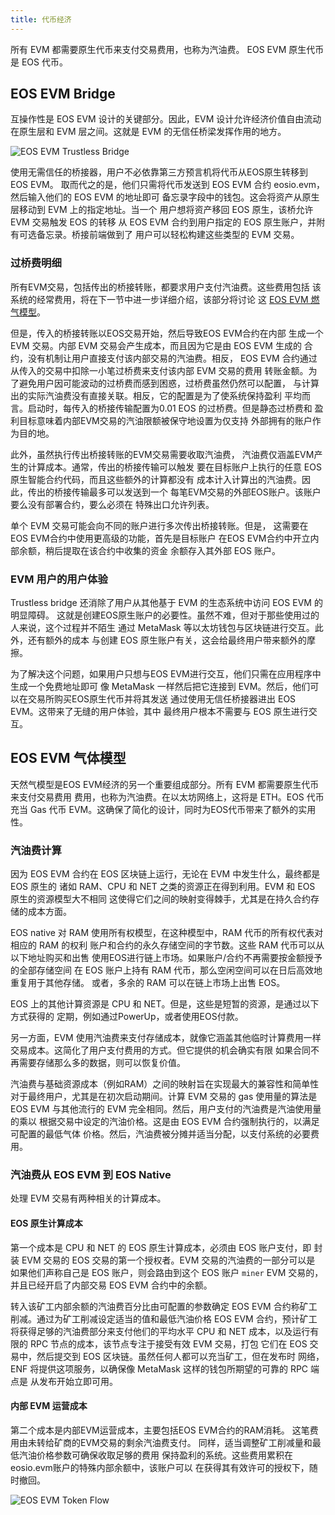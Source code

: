 ```yaml
---
title: 代币经济
---
```


所有 EVM 都需要原生代币来支付交易费用，也称为汽油费。
EOS EVM 原生代币是 EOS 代币。

## EOS EVM Bridge

互操作性是 EOS EVM 设计的关键部分。因此，EVM 设计允许经济价值自由流动 
在原生层和 EVM 层之间。这就是 EVM 的无信任桥梁发挥作用的地方。

![EOS EVM Trustless Bridge](/images/EOS-EVM_trustless_bridge.png)

使用无需信任的桥接器，用户不必依靠第三方预言机将代币从EOS原生转移到EOS EVM。 
取而代之的是，他们只需将代币发送到 EOS EVM 合约 eosio.evm，然后输入他们的 EOS EVM 的地址即可 
备忘录字段中的钱包。这会将资产从原生层移动到 EVM 上的指定地址。当一个 
用户想将资产移回 EOS 原生，该桥允许 EVM 交易触发 EOS 的转移 
从 EOS EVM 合约到用户指定的 EOS 原生账户，并附有可选备忘录。桥接前端做到了 
用户可以轻松构建这些类型的 EVM 交易。

### 过桥费明细

所有EVM交易，包括传出的桥接转账，都要求用户支付汽油费。这些费用包括 
该系统的经常费用，将在下一节中进一步详细介绍，该部分将讨论 
这 [EOS EVM 燃气模型](#eos-evm-gas-model)。

但是，传入的桥接转账以EOS交易开始，然后导致EOS EVM合约在内部 
生成一个 EVM 交易。内部 EVM 交易会产生成本，而且因为它是由 EOS EVM 生成的 
合约，没有机制让用户直接支付该内部交易的汽油费。相反， 
EOS EVM 合约通过从传入的交易中扣除一小笔过桥费来支付该内部 EVM 交易的费用 
转账金额。为了避免用户因可能波动的过桥费而感到困惑，过桥费虽然仍然可以配置， 
与计算出的实际汽油费没有直接关联。相反，它的配置是为了使系统保持盈利 
平均而言。启动时，每传入的桥接传输配置为0.01 EOS 的过桥费。但是静态过桥费和 
盈利目标意味着内部EVM交易的汽油限额被保守地设置为仅支持 
外部拥有的账户作为目的地。

此外，虽然执行传出桥接转账的EVM交易需要收取汽油费， 
汽油费仅涵盖EVM产生的计算成本。通常，传出的桥接传输可以触发 
要在目标账户上执行的任意 EOS 原生智能合约代码，而且这些额外的计算都没有 
成本计入计算出的汽油费。因此，传出的桥接传输最多可以发送到一个 
每笔EVM交易的外部EOS账户。该账户要么没有部署合约，要么必须在 
特殊出口允许列表。

单个 EVM 交易可能会向不同的账户进行多次传出桥接转账。但是， 
这需要在EOS EVM合约中使用更高级的功能，首先是目标账户 
在EOS EVM合约中开立内部余额，稍后提取在该合约中收集的资金 
余额存入其外部 EOS 账户。

### EVM 用户的用户体验

Trustless bridge 还消除了用户从其他基于 EVM 的生态系统中访问 EOS EVM 的明显障碍。 
这就是创建EOS原生账户的必要性。虽然不难，但对于那些使用过的人来说，这个过程并不陌生 
通过 MetaMask 等以太坊钱包与区块链进行交互。此外，还有额外的成本 
与创建 EOS 原生账户有关，这会给最终用户带来额外的摩擦。

为了解决这个问题，如果用户只想与EOS EVM进行交互，他们只需在应用程序中生成一个免费地址即可 
像 MetaMask 一样然后把它连接到 EVM。然后，他们可以在交易所购买EOS原生代币并将其发送 
通过使用无信任桥接器进出 EOS EVM。这带来了无缝的用户体验，其中 
最终用户根本不需要与 EOS 原生进行交互。

## EOS EVM 气体模型

天然气模型是EOS EVM经济的另一个重要组成部分。所有 EVM 都需要原生代币来支付交易费用 
费用，也称为汽油费。在以太坊网络上，这将是 ETH。EOS 代币充当 Gas 代币 
EVM。这确保了简化的设计，同时为EOS代币带来了额外的实用性。

### 汽油费计算

因为 EOS EVM 合约在 EOS 区块链上运行，无论在 EVM 中发生什么，最终都是 EOS 原生的 
诸如 RAM、CPU 和 NET 之类的资源正在得到利用。EVM 和 EOS 原生的资源模型大不相同 
这使得它们之间的映射变得棘手，尤其是在持久合约存储的成本方面。

EOS native 对 RAM 使用所有权模型，在这种模型中，RAM 代币的所有权代表对相应的 RAM 的权利 
账户和合约的永久存储空间的字节数。这些 RAM 代币可以从以下地址购买和出售 
使用EOS进行链上市场。如果账户/合约不再需要按金额授予的全部存储空间 
在 EOS 账户上持有 RAM 代币，那么空闲空间可以在日后高效地重复用于其他存储。 
或者，多余的 RAM 可以在链上市场上出售 EOS。

EOS 上的其他计算资源是 CPU 和 NET。但是，这些是短暂的资源，是通过以下方式获得的 
定期，例如通过PowerUp，或者使用EOS付款。

另一方面，EVM 使用汽油费来支付存储成本，就像它涵盖其他临时计算费用一样 
交易成本。这简化了用户支付费用的方式。但它提供的机会确实有限 
如果合同不再需要存储那么多的数据，则可以恢复价值。

汽油费与基础资源成本（例如RAM）之间的映射旨在实现最大的兼容性和简单性 
对于最终用户，尤其是在初次启动期间。计算 EVM 交易的 gas 使用量的算法是 
EOS EVM 与其他流行的 EVM 完全相同。然后，用户支付的汽油费是汽油使用量的乘以 
根据交易中设定的汽油价格。这是由 EOS EVM 合约强制执行的，以满足可配置的最低气体 
价格。然后，汽油费被分摊并适当分配，以支付系统的必要费用。

### 汽油费从 EOS EVM 到 EOS Native

处理 EVM 交易有两种相关的计算成本。

#### EOS 原生计算成本

第一个成本是 CPU 和 NET 的 EOS 原生计算成本，必须由 EOS 账户支付，即 
封装 EVM 交易的 EOS 交易的第一个授权者。EVM 交易的汽油费的一部分可以是 
如果他们声称自己是 EOS 账户，则会路由到这个 EOS 账户 `miner` EVM 交易的，并且已经开启了内部交易 
EOS EVM 合约中的余额。

转入该矿工内部余额的汽油费百分比由可配置的参数确定 
EOS EVM 合约称矿工削减。通过为矿工削减设定适当的值和最低汽油价格 
EOS EVM 合约，预计矿工将获得足够的汽油费部分来支付他们的平均水平 
CPU 和 NET 成本，以及运行有限的 RPC 节点的成本，该节点专注于接受有效 EVM 交易，打包 
它们在 EOS 交易中，然后提交到 EOS 区块链。虽然任何人都可以充当矿工，但在发布时 
网络，ENF 将提供这项服务，以确保像 MetaMask 这样的钱包所期望的可靠的 RPC 端点是 
从发布开始立即可用。

#### 内部 EVM 运营成本

第二个成本是内部EVM运营成本，主要包括EOS EVM合约的RAM消耗。 
这笔费用由未转给矿商的EVM交易的剩余汽油费支付。 
同样，适当调整矿工削减量和最低汽油价格参数可确保收取足够的费用 
保持盈利的系统。这些费用累积在eosio.evm账户的特殊内部余额中，该账户可以 
在获得其有效许可的授权下，随时撤回。

![EOS EVM Token Flow](/images/EOS-EVM_token_flow.png)
